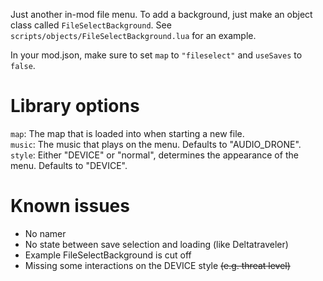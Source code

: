 Just another in-mod file menu. To add a background, just make an object class called `FileSelectBackground`. See `scripts/objects/FileSelectBackground.lua` for an example.

In your mod.json, make sure to set `map` to `"fileselect"` and `useSaves` to `false`.

# Library options

`map`: The map that is loaded into when starting a new file.  
`music`: The music that plays on the menu. Defaults to "AUDIO_DRONE".  
`style`: Either "DEVICE" or "normal", determines the appearance of the menu. Defaults to "DEVICE".  

# Known issues
- No namer
- No state between save selection and loading (like Deltatraveler)
- Example FileSelectBackground is cut off
- Missing some interactions on the DEVICE style ~~(e.g. threat level)~~
